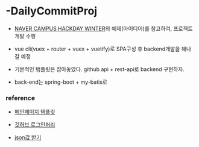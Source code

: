 # -DailyCommitProj

* [NAVER CAMPUS HACKDAY WINTER](https://github.com/NAVER-CAMPUS-HACKDAY/common/issues/19)의 예제(아이디어)를 참고하여, 프로젝트 개발 수행   
   
* vue cli(vuex + router + vuex + vuetify)로 SPA구성 후 backend개발을 해나갈 예정    
   
* 기본적인 탬플릿은 잡아놓았다. github api + rest-api로 backend 구현하자.   
   
* back-end는 spring-boot + my-batis로

### reference
   
* [메인페이지 탬플릿](https://vuetifyjs.com/en/examples/wireframes/inbox/)   
   
* [깃허브 로그인처리](https://gist.github.com/iamssen/5402578)   

* [json값 받기](https://api.github.com/users/BangGyoo/repos)